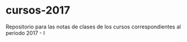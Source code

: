 # cursos-2017
Repositorio para las notas de clases de los cursos correspondientes al periodo 2017 - I  
